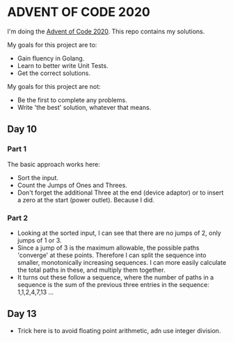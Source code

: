 # ADVENT OF CODE 2020

I'm doing the [Advent of Code 2020](https://adventofcode.com/2020/). This repo
contains my solutions.

My goals for this project are to:
- Gain fluency in Golang.
- Learn to better write Unit Tests.
- Get the correct solutions.

My goals for this project are not:
- Be the first to complete any problems.
- Write 'the best' solution, whatever that means.

## Day 10

### Part 1
The basic approach works here:
- Sort the input.
- Count the Jumps of Ones and Threes.
- Don't forget the additional Three at the end (device adaptor) or to insert a
zero at the start (power outlet). Because I did.

### Part 2

- Looking at the sorted input, I can see that there are no jumps of 2, only
jumps of 1 or 3.
- Since a jump of 3 is the maximum allowable, the possible paths 'converge' at
these points. Therefore I can split the sequence into smaller, monotonically
increasing sequences. I can more easily calculate the total paths in these, and
multiply them together.
- It turns out these follow a sequence, where the number of paths in a sequence is
the sum of the previous three entries in the sequence:
1,1,2,4,7,13 ...


## Day 13
 - Trick here is to avoid floating point arithmetic, adn use integer division.
